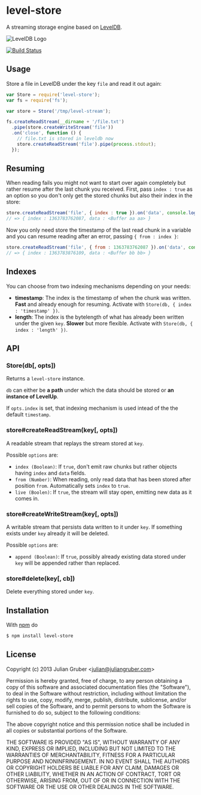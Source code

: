 # level-store

A streaming storage engine based on [LevelDB](https://github.com/rvagg/node-levelup).

![LevelDB Logo](https://twimg0-a.akamaihd.net/profile_images/3360574989/92fc472928b444980408147e5e5db2fa_bigger.png)

[![Build Status](https://travis-ci.org/juliangruber/level-store.png)](https://travis-ci.org/juliangruber/level-store)

## Usage

Store a file in LevelDB under the key `file` and read it out again:

```js
var Store = require('level-store');
var fs = require('fs');

var store = Store('/tmp/level-stream');

fs.createReadStream(__dirname + '/file.txt')
  .pipe(store.createWriteStream('file'))
  .on('close', function () {
    // file.txt is stored in leveldb now
    store.createReadStream('file').pipe(process.stdout);
  });
```

## Resuming

When reading fails you might not want to start over again completely but rather
resume after the last chunk you received. First, pass `index : true` as an
option so you don't only get the stored chunks but also their index in the
store:

```js
store.createReadStream('file', { index : true }).on('data', console.log);
// => { index : 1363783762087, data : <Buffer aa aa> }
```

Now you only need store the timestamp of the last read chunk in a variable and
you can resume reading after an error, passing `{ from : index }`:

```js
store.createReadStream('file', { from : 1363783762087 }).on('data', console.log);
// => { index : 1363783876109, data : <Buffer bb bb> }
```

## Indexes

You can choose from two indexing mechanisms depending on your needs:

* **timestamp**: The index is the timestamp of when the chunk was written.
**Fast** and already enough for resuming. Activate with
`Store(db, { index : 'timestamp' })`.
* **length**: The index is the bytelength of what has already been written
under the given `key`. **Slower** but more flexible. Activate with
`Store(db, { index : 'length' })`.

## API

### Store(db[, opts])

Returns a `level-store` instance.

`db` can either be **a path** under which the data should be stored or
**an instance of LevelUp**.

If `opts.index` is set, that indexing mechanism is used intead of the the
default `timestamp`.

### store#createReadStream(key[, opts])

A readable stream that replays the stream stored at `key`.

Possible `options` are:

* `index (Boolean)`: If `true`, don't emit raw chunks but rather objects having `index` and `data` fields.
* `from (Number)`: When reading, only read data that has been stored after position `from`.
Automatically sets `index` to `true`.
* `live (Boolen)`: If `true`, the stream will stay open, emitting new data as it comes in.

### store#createWriteStream(key[, opts])

A writable stream that persists data written to it under `key`. If something exists under `key`
already it will be deleted.

Possible `options` are:

* `append (Boolean)`: If `true`, possibly already existing data stored under `key` will be appended
rather than replaced.

### store#delete(key[, cb])

Delete everything stored under `key`.

## Installation

With [npm](http://npmjs.org) do

```bash
$ npm install level-store
```

## License

Copyright (c) 2013 Julian Gruber &lt;julian@juliangruber.com&gt;

Permission is hereby granted, free of charge, to any person obtaining a copy of this software and associated documentation files (the "Software"), to deal in the Software without restriction, including without limitation the rights to use, copy, modify, merge, publish, distribute, sublicense, and/or sell copies of the Software, and to permit persons to whom the Software is furnished to do so, subject to the following conditions:

The above copyright notice and this permission notice shall be included in all copies or substantial portions of the Software.

THE SOFTWARE IS PROVIDED "AS IS", WITHOUT WARRANTY OF ANY KIND, EXPRESS OR IMPLIED, INCLUDING BUT NOT LIMITED TO THE WARRANTIES OF MERCHANTABILITY, FITNESS FOR A PARTICULAR PURPOSE AND NONINFRINGEMENT. IN NO EVENT SHALL THE AUTHORS OR COPYRIGHT HOLDERS BE LIABLE FOR ANY CLAIM, DAMAGES OR OTHER LIABILITY, WHETHER IN AN ACTION OF CONTRACT, TORT OR OTHERWISE, ARISING FROM, OUT OF OR IN CONNECTION WITH THE SOFTWARE OR THE USE OR OTHER DEALINGS IN THE SOFTWARE.
